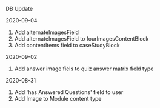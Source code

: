 DB Update

2020-09-04
1. Add alternateImagesField
2. Add alternateImagesField to fourImagesContentBlock
3. Add contentItems field to caseStudyBlock

2020-09-02
1. Add answer image fiels to quiz answer matrix field type

2020-08-31
1. Add 'has Answered Questions' field to user
2. Add Image to Module content type

